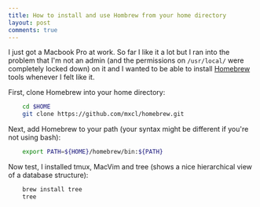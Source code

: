 ```yaml
---
title: How to install and use Hombrew from your home directory
layout: post
comments: true
---
```


I just got a Macbook Pro at work. So far I like it a lot but I ran into the problem that I'm not an admin (and the permissions on `/usr/local/` were completely locked down) on it and I wanted to be able to install [Homebrew](https://mxcl.github.com/homebrew/) tools whenever I felt like it.

First, clone Homebrew into your home directory:

~~~bash
    cd $HOME
    git clone https://github.com/mxcl/homebrew.git
~~~

Next, add Homebrew to your path (your syntax might be different if you're not using bash):

~~~bash
    export PATH=${HOME}/homebrew/bin:${PATH}
~~~

Now test, I installed tmux, MacVim and tree (shows a nice hierarchical view of a database structure):

~~~bash
    brew install tree
    tree
~~~

